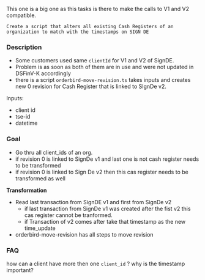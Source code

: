 
This one is a big one as this tasks is there to make the calls to V1 and V2 compatible. 

```
Create a script that alters all existing Cash Registers of an organization to match with the timestamps on SIGN DE
```

### Description

- Some customers used same `clientId` for V1 and V2 of SignDE.
- Problem is as soon as both of them are in use and were not updated in DSFinV-K accordingly
- there is a script `orderbird-move-revision.ts` takes inputs and creates new 0 revision for Cash Register that is linked to SIgnDe v2. 

Inputs: 
- client id
- tse-id
- datetime

### Goal 

- Go thru all client_ids of an org.
- if revision 0 is linked to SignDe v1 and last one is not cash register needs to be transformed
- if revision 0 is linked to Sign De v2 then this cas register needs to be transformed as well 

**Transformation**

- Read last transaction from SignDE v1 and first from SignDe v2 
	- if last transaction from SignDe v1 was created after the fist v2 this cas register cannot be tranformed. 
	- if Transaction of v2 comes after take that timestamp as the new time_update 
- orderbird-move-revision has all steps to move revision


### FAQ 

how can a client have more then one `client_id` ? 
why is the timestamp important? 



